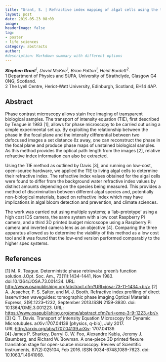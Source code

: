 ```yaml
---
title: "Grant, S. | Refractive index mapping of algal cells using the transport of intensity equation"
layout: post
date: 2019-05-23 08:00
image:
headerImage: false
tag:
- poster
- life sciences
category: abstracts
author:
#description: Markdown summary with different options
---
```


_**Stephen Grant**<sup>1</sup>, David McKee<sup>1</sup>, Brian Patton<sup>1</sup>, Heidi Burdett<sup>2</sup>_.<br/>
1 Department of Physics and SUPA, University of Strathclyde, Glasgow G4 0NG, Scotland.<br/>
2 The Lyell Centre, Heriot-Watt University, Edinburgh, Scotland, EH14 4AP.<br/>

## Abstract

Phase contrast microscopy allows stain free imaging of transparent biological samples. The transport of intensity equation (TIE), first described by Teague in 1983 [1], allows for phase microscopy to be carried out using a simple experimental set up. By exploiting the relationship between the phase in the focal plane and the intensity differential between two defocused images a set distance δz away, one can reconstruct the phase in the focal plane and produce phase maps of unstained biological samples. As this method provides the optical path length from the images [2], relative refractive index information can also be extracted.<br/>

Using the TIE method as outlined by Davis [3], and running on low-cost, open-source hardware, we applied the TIE to living algal cells to determine their refractive index. The refractive index values obtained for the algal cells were found to differ from the background water refractive index values by distinct amounts depending on the species being measured. This provides a method of discrimination between different algal species and, potentially non-biological materials, based on refractive index which may have implications in algal bloom detection and prevention, and climate sciences.<br/>

The work was carried out using multiple systems; a ‘lab-prototype’ using a high cost IDS camera, the same system with a low cost Raspberry Pi camera, and a third 3D printed budget microscope using a Raspberry Pi camera and inverted camera lens as an objective [4]. Comparing the three apparatus allowed us to determine the viability of this method as a low cost tool and it was found that the low-end version performed comparably to the higher spec systems.<br/>

## References
[1]  M.   R.   Teague. Deterministic   phase   retrieval:a   green’s   function   solution.J.Opt.  Soc.  Am.,  73(11):1434–1441,  Nov  1983. doi:10.1364/JOSA.73.001434. URL: http://www.osapublishing.org/abstract.cfm?URI=josa-73-11-1434.<br/>
[2]  A.  Jesacher,  P.  S.  Salter,  and  M.  J.  Booth.   Refractive  index  profiling  of  direct  laserwritten  waveguides: tomographic  phase  imaging.Optical  Materials  Express,  3(9):1223–1232,  September  2013.ISSN  2159-3930. doi:   10.1364/OME.3.001223. URL: https://www.osapublishing.org/ome/abstract.cfm?uri=ome-3-9-1223.<br/>
[3]  Q.  T.  Davis.   Transport  of  Intensity  Equation  Microscopy  for  Dynamic  Microtubules. arXiv:1707.04139  [physics,  q-bio],  July 2017. URL:http://arxiv.org/abs/1707.04139.arXiv:  1707.04139.<br/>
[4]  James  P.  Sharkey,  Darryl  C.  W.  Foo,  Alexandre  Kabla,  Jeremy  J.  Baumberg,  and Richard  W.  Bowman.   A  one-piece  3D  printed  flexure  translation  stage  for  open-source microscopy. Review  of  Scientific Instruments, 87(2):025104, Feb 2016. ISSN 0034-6748,1089-7623. doi: 10.1063/1.4941068.<br/>
